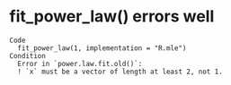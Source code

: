 # fit_power_law() errors well

    Code
      fit_power_law(1, implementation = "R.mle")
    Condition
      Error in `power.law.fit.old()`:
      ! `x` must be a vector of length at least 2, not 1.

